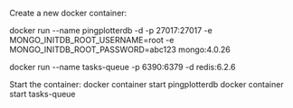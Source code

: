Create a new docker container:

docker run --name pingplotterdb -d -p 27017:27017 -e MONGO_INITDB_ROOT_USERNAME=root -e MONGO_INITDB_ROOT_PASSWORD=abc123  mongo:4.0.26

docker run --name tasks-queue -p 6390:6379 -d redis:6.2.6

Start the container:
docker container start pingplotterdb
docker container start tasks-queue